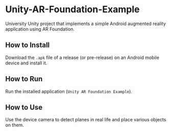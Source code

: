 # Unity-AR-Foundation-Example
University Unity project that implements a simple Android augmented reality application using AR Foundation.

## How to Install
Download the `.apk` file of a release (or pre-release) on an Android mobile device and install it.

## How to Run
Run the installed application (`Unity AR Foundation Example`).

## How to Use
Use the device camera to detect planes in real life and place various objects on them.
